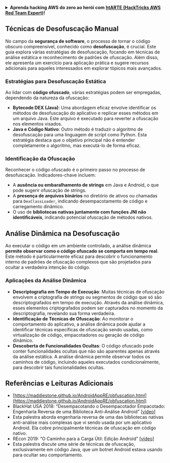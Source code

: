 <details>

<summary><strong>Aprenda hacking AWS do zero ao herói com</strong> <a href="https://training.hacktricks.xyz/courses/arte"><strong>htARTE (HackTricks AWS Red Team Expert)</strong></a><strong>!</strong></summary>

Outras maneiras de apoiar o HackTricks:

* Se você quiser ver sua **empresa anunciada no HackTricks** ou **baixar o HackTricks em PDF**, verifique os [**PLANOS DE ASSINATURA**](https://github.com/sponsors/carlospolop)!
* Adquira o [**swag oficial PEASS & HackTricks**](https://peass.creator-spring.com)
* Descubra [**A Família PEASS**](https://opensea.io/collection/the-peass-family), nossa coleção exclusiva de [**NFTs**](https://opensea.io/collection/the-peass-family)
* **Junte-se ao** 💬 [**grupo Discord**](https://discord.gg/hRep4RUj7f) ou ao [**grupo telegram**](https://t.me/peass) ou **siga-me** no **Twitter** 🐦 [**@carlospolopm**](https://twitter.com/carlospolopm)**.**
* **Compartilhe seus truques de hacking enviando PRs para os** [**HackTricks**](https://github.com/carlospolop/hacktricks) e [**HackTricks Cloud**](https://github.com/carlospolop/hacktricks-cloud) repositórios do github.

</details>

## Técnicas de **Desofuscação Manual**

No campo da **segurança de software**, o processo de tornar o código obscuro compreensível, conhecido como **desofuscação**, é crucial. Este guia explora várias estratégias de desofuscação, focando em técnicas de análise estática e reconhecimento de padrões de ofuscação. Além disso, ele apresenta um exercício para aplicação prática e sugere recursos adicionais para aqueles interessados em explorar tópicos mais avançados.

### **Estratégias para Desofuscação Estática**

Ao lidar com **código ofuscado**, várias estratégias podem ser empregadas, dependendo da natureza da ofuscação:

- **Bytecode DEX (Java)**: Uma abordagem eficaz envolve identificar os métodos de desofuscação do aplicativo e replicar esses métodos em um arquivo Java. Este arquivo é executado para reverter a ofuscação nos elementos visados.
- **Java e Código Nativo**: Outro método é traduzir o algoritmo de desofuscação para uma linguagem de script como Python. Esta estratégia destaca que o objetivo principal não é entender completamente o algoritmo, mas executá-lo de forma eficaz.

### **Identificação da Ofuscação**

Reconhecer o código ofuscado é o primeiro passo no processo de desofuscação. Indicadores-chave incluem:

- A **ausência ou embaralhamento de strings** em Java e Android, o que pode sugerir ofuscação de strings.
- A **presença de arquivos binários** no diretório de ativos ou chamadas para `DexClassLoader`, indicando desempacotamento de código e carregamento dinâmico.
- O uso de **bibliotecas nativas juntamente com funções JNI não identificáveis**, indicando potencial ofuscação de métodos nativos.

## **Análise Dinâmica na Desofuscação**

Ao executar o código em um ambiente controlado, a análise dinâmica **permite observar como o código ofuscado se comporta em tempo real**. Este método é particularmente eficaz para descobrir o funcionamento interno de padrões de ofuscação complexos que são projetados para ocultar a verdadeira intenção do código.

### **Aplicações da Análise Dinâmica**

- **Descriptografia em Tempo de Execução**: Muitas técnicas de ofuscação envolvem a criptografia de strings ou segmentos de código que só são descriptografados em tempo de execução. Através da análise dinâmica, esses elementos criptografados podem ser capturados no momento da descriptografia, revelando sua forma verdadeira.
- **Identificação de Técnicas de Ofuscação**: Ao monitorar o comportamento do aplicativo, a análise dinâmica pode ajudar a identificar técnicas específicas de ofuscação sendo usadas, como virtualização de código, empacotadores ou geração de código dinâmico.
- **Descoberta de Funcionalidades Ocultas**: O código ofuscado pode conter funcionalidades ocultas que não são aparentes apenas através da análise estática. A análise dinâmica permite observar todos os caminhos de código, incluindo aqueles executados condicionalmente, para descobrir tais funcionalidades ocultas.

## Referências e Leituras Adicionais
* [https://maddiestone.github.io/AndroidAppRE/obfuscation.html](https://maddiestone.github.io/AndroidAppRE/obfuscation.html)
* BlackHat USA 2018: “Desempacotando o Desempacotador Empacotado: Engenharia Reversa de uma Biblioteca Anti-Análise Android” \[[vídeo](https://www.youtube.com/watch?v=s0Tqi7fuOSU)]
* Esta palestra aborda engenharia reversa de uma das bibliotecas nativas anti-análise mais complexas que vi sendo usada por um aplicativo Android. Ela cobre principalmente técnicas de ofuscação em código nativo.
* REcon 2019: “O Caminho para a Carga Útil: Edição Android” \[[vídeo](https://recon.cx/media-archive/2019/Session.005.Maddie_Stone.The_path_to_the_payload_Android_Edition-J3ZnNl2GYjEfa.mp4)]
* Esta palestra discute uma série de técnicas de ofuscação, exclusivamente em código Java, que um botnet Android estava usando para ocultar seu comportamento.

</details>
